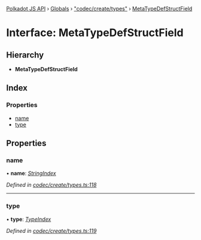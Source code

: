 [Polkadot JS API](../README.md) › [Globals](../globals.md) › ["codec/create/types"](../modules/_codec_create_types_.md) › [MetaTypeDefStructField](_codec_create_types_.metatypedefstructfield.md)

# Interface: MetaTypeDefStructField

## Hierarchy

* **MetaTypeDefStructField**

## Index

### Properties

* [name](_codec_create_types_.metatypedefstructfield.md#name)
* [type](_codec_create_types_.metatypedefstructfield.md#type)

## Properties

###  name

• **name**: *[StringIndex](../modules/_codec_create_types_.md#stringindex)*

*Defined in [codec/create/types.ts:118](https://github.com/polkadot-js/api/blob/b8d7f4803b/packages/types/src/codec/create/types.ts#L118)*

___

###  type

• **type**: *[TypeIndex](../modules/_codec_create_types_.md#typeindex)*

*Defined in [codec/create/types.ts:119](https://github.com/polkadot-js/api/blob/b8d7f4803b/packages/types/src/codec/create/types.ts#L119)*
